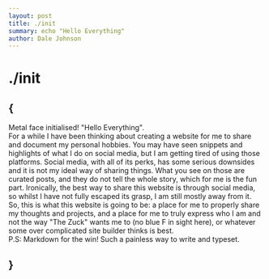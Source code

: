 ```yaml
---
layout: post
title: ./init
summary: echo "Hello Everything"
author: Dale Johnson
---
```


# ./init

## {
Metal face initialised! "Hello Everything".
<br/>
For a while I have been thinking about creating a website for me to share and document my personal hobbies. You may have seen snippets and highlights of what I do on social media, but I am getting tired of using those platforms. Social media, with all of its perks, has some serious downsides and it is not my ideal way of sharing things. What you see on those are curated posts, and they do not tell the whole story, which for me is the fun part. Ironically, the best way to share this website is through social media, so whilst I have not fully escaped its grasp, I am still mostly away from it.
<br/>
So, this is what this website is going to be: a place for me to properly share my thoughts and projects, and a place for me to truly express who I am and not the way "The Zuck" wants me to (no blue F in sight here), or whatever some over complicated site builder thinks is best.
<br/>
P.S: Markdown for the win! Such a painless way to write and typeset.

## }
